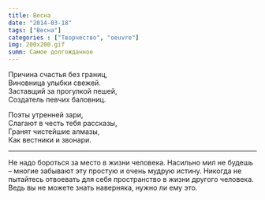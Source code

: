 ```yaml
---
title: Весна
date: "2014-03-18"
tags: ["Весна"]
categories : ["Творчество", "oeuvre"]
img: 200x200.gif
summ: Самое долгожданное
---
```


Причина счастья без границ,  
Виновница улыбки свежей.  
Заставщий за прогулкой пешей,  
Создатель певчих баловниц.  
  
Поэты утренней зари,  
Слагают в честь тебя рассказы,  
Гранят чистейшие алмазы,  
Как вестники и звонари. 




--------------

Не надо бороться за место в жизни человека. Насильно мил не будешь – многие забывают эту простую и очень мудрую истину. Никогда не пытайтесь отвоевать для себя пространство в жизни другого человека. Ведь вы не можете знать наверняка, нужно ли ему это.
